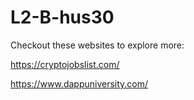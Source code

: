 # L2-B-hus30


Checkout these websites to explore more: 

https://cryptojobslist.com/

https://www.dappuniversity.com/
